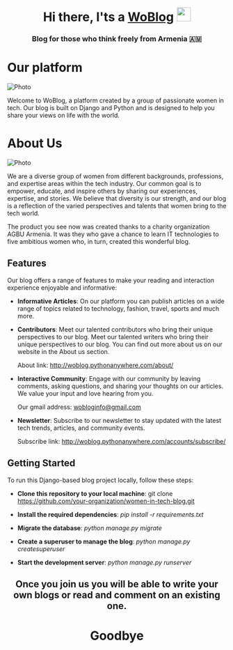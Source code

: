 <h1 align="center">Hi there, I'ts a <a href="http://woblog.pythonanywhere.com" target="_blank">WoBlog</a> 
<img src="https://github.com/blackcater/blackcater/raw/main/images/Hi.gif" height="32"/></h1>
<h3 align="center">Blog for those who think freely from Armenia 🇦🇲</h3>


# Our platform


<img src="/readme_img/Screenshot from 2023-09-19 03-55-57.png" alt="Photo">

Welcome to WoBlog, a platform created by a group of passionate women in tech. Our blog is built on Django and Python and is designed to help you share your views on life with the world.

# About Us

<img src="/readme_img/-770x482-cc6.jpg" alt="Photo">

We are a diverse group of women from different backgrounds, professions, and expertise areas within the tech industry. Our common goal is to empower, educate, and inspire others by sharing our experiences, expertise, and stories. We believe that diversity is our strength, and our blog is a reflection of the varied perspectives and talents that women bring to the tech world.

The product you see now was created thanks to a charity organization
AGBU Armenia. It was they who gave a chance to learn IT technologies to five ambitious women who, in turn, created this wonderful blog.


## Features

Our blog offers a range of features to make your reading and interaction experience enjoyable and informative:

- **Informative Articles**: On our platform you can publish articles on a wide range of topics related to technology, fashion, travel, sports and much more.

- **Contributors**: Meet our talented contributors who bring their unique perspectives to our blog. Meet our talented writers who bring their unique perspectives to our blog. You can find out more about us on our website in the About us section.

    About link: http://woblog.pythonanywhere.com/about/

- **Interactive Community**: Engage with our community by leaving comments, asking questions, and sharing your thoughts on our articles. We value your input and love hearing from you.

    Our gmail address: wobloginfo@gmail.com

- **Newsletter**: Subscribe to our newsletter to stay updated with the latest tech trends, articles, and community events.

    Subscribe link: http://woblog.pythonanywhere.com/accounts/subscribe/


## Getting Started

To run this Django-based blog project locally, follow these steps:


  - **Clone this repository to your local machine**: git clone https://github.com/your-organization/women-in-tech-blog.git

  - **Install the required dependencies**: _pip install -r requirements.txt_

  - **Migrate the database**: _python manage.py migrate_

  - **Create a superuser to manage the blog**: _python manage.py createsuperuser_

  - **Start the development server**: _python manage.py runserver_


<h2 align="center">Once you join us you will be able to write your own blogs or read and comment on an existing one.
</h2>
<h1 align="center">Goodbye</h1 >

